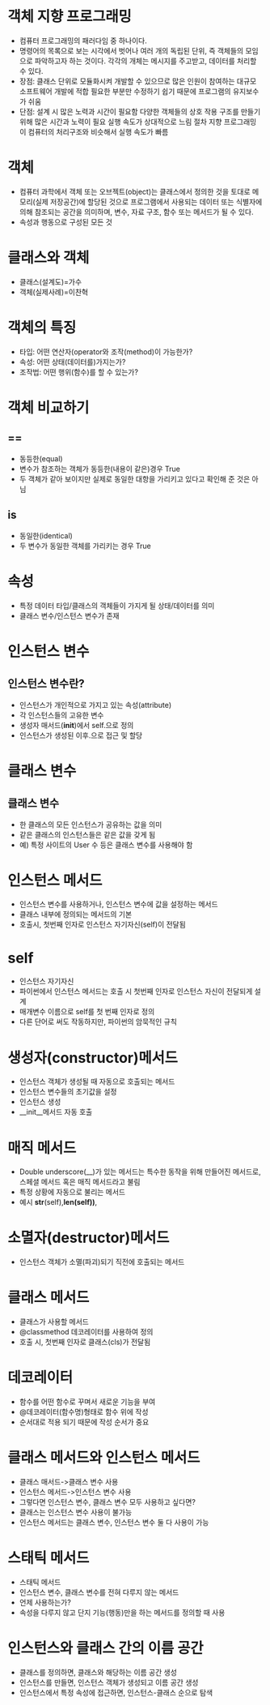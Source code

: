 # 객체 지향 프로그래밍
- 컴퓨터 프로그래밍의 패러다임 중 하나이다.
- 명령어의 목록으로 보는 시각에서 벗어나 여러 개의 독립된 단위, 즉 객체들의 모임으로 파악하고자 하는 것이다. 각각의 개체는 메시지를 주고받고, 데이터를 처리할 수 있다.
- 장점: 클래스 단위로 모듈화시켜 개발할 수 있으므로 많은 인원이 참여하는 대규모 소프트웨어 개발에 적합
필요한 부분만 수정하기 쉽기 때문에 프로그램의 유지보수가 쉬움
- 단점: 설계 시 많은 노력과 시간이 필요함 
다양한 객체들의 상호 작용 구조를 만들기 위해 많은 시간과 노력이 필요
실행 속도가 상대적으로 느림
절차 지향 프로그래밍이 컴퓨터의 처리구조와 비슷해서 실행 속도가 빠름
# 객체
- 컴퓨터 과학에서 객체 또는 오브젝트(object)는 클래스에서 정의한 것을 토대로 메모리(실제 저장공간)에 할당된 것으로 프로그램에서 사용되는 데이터 또는 식별자에 의해 참조되는 공간을 의미하며, 변수, 자료 구조, 함수 또는 메서드가 될 수 있다.
- 속성과 행동으로 구성된 모든 것
# 클래스와 객체
- 클래스(설계도)=가수
- 객체(실제사례)=이찬혁
# 객체의 특징
- 타입: 어떤 연산자(operator와 조작(method)이 가능한가?
- 속성: 어떤 상태(데이터를)가지는가?
- 조작법: 어떤 행위(함수)를 할 수 있는가?
# 객체 비교하기
## ==
- 동등한(equal)
- 변수가 참조하는 객체가 동등한(내용이 같은)경우 True
- 두 객체가 같아 보이지만 실제로 동일한 대항을 가리키고 있다고 확인해 준 것은 아님
## is
- 동일한(identical)
- 두 변수가 동일한 객체를 가리키는 경우 True
# 속성
- 특정 데이터 타입/클래스의 객체들이 가지게 될 상태/데이터를 의미
- 클래스 변수/인스턴스 변수가 존재
# 인스턴스 변수
## 인스턴스 변수란?
- 인스턴스가 개인적으로 가지고 있는 속성(attribute)
- 각 인스턴스들의 고유한 변수
- 생성자 매서드(__init__)에서 self.<name>으로 정의
- 인스턴스가 생성된 이후<instance>.<name>으로 접근 및 할당
# 클래스 변수
## 클래스 변수
- 한 클래스의 모든 인스턴스가 공유하는 값을 의미
- 같은 클래스의 인스턴스들은 같은 값을 갖게 됨
- 예) 특정 사이트의 User 수 등은 클래스 변수를 사용해야 함
# 인스턴스 메서드
- 인스턴스 변수를 사용하거나, 인스턴스 변수에 값을 설정하는 메서드
- 클래스 내부에 정의되는 메서드의 기본
- 호출시, 첫번째 인자로 인스턴스 자기자신(self)이 전달됨
# self
- 인스턴스 자기자신
- 파이썬에서 인스턴스 메서드는 호출 시 첫번째 인자로 인스턴스 자신이 전달되게 설계
- 매개변수 이름으로 self를 첫 번째 인자로 정의
- 다른 단어로 써도 작동하지만, 파이썬의 암묵적인 규칙
# 생성자(constructor)메서드
- 인스턴스 객체가 생성될 때 자동으로 호출되는 메서드
- 인스턴스 변수들의 초기값을 설정
- 인스턴스 생성
- __init__메서드 자동 호출
# 매직 메서드
- Double underscore(__)가 있는 메서드는 특수한 동작을 위해 만들어진 메서드로, 스페셜 메서드 혹은 매직 메서드라고 불림
- 특정 상황에 자동으로 불리는 메서드
- 예시 __str__(self),__len(self))__,
# 소멸자(destructor)메서드
- 인스턴스 객체가 소멸(파괴)되기 직전에 호출되는 메서드
# 클래스 메서드
- 클래스가 사용할 메서드
- @classmethod 데코레이터를 사용하여 정의
- 호출 시, 첫번째 인자로 클래스(cls)가 전달됨
# 데코레이터
- 함수를 어떤 함수로 꾸며서 새로운 기능을 부여
- @데코레이터(함수명)형태로 함수 위에 작성
- 순서대로 적용 되기 때문에 작성 순서가 중요
# 클래스 메서드와 인스턴스 메서드
- 클래스 매서드->클래스 변수 사용
- 인스턴스 메서드->인스턴스 변수 사용
- 그렇다면 인스턴스 변수, 클래스 변수 모두 사용하고 싶다면?
- 클래스는 인스턴스 변수 사용이 불가능
- 인스턴스 메서드는 클래스 변수, 인스턴스 변수 둘 다 사용이 가능
# 스태틱 메서드
- 스태틱 메서드
- 인스턴스 변수, 클래스 변수를 전혀 다루지 않는 메서드
- 언제 사용하는가?
- 속성을 다루지 않고 단지 기능(행동)만을 하는 메서드를 정의할 때 사용
# 인스턴스와 클래스 간의 이름 공간
- 클래스를 정의하면, 클래스와 해당하는 이름 공간 생성
- 인스턴스를 만들면, 인스턴스 객체가 생성되고 이름 공간 생성
- 인스턴스에서 특정 속성에 접근하면, 인스턴스-클래스 순으로 탐색